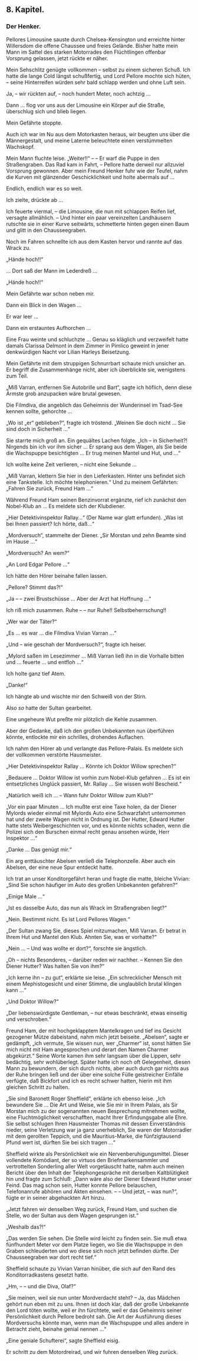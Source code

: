 <h2>8. Kapitel.</h2>
<h3>Der Henker.</h3>

Pellores Limousine sauste durch Chelsea-Kensington und erreichte hinter
Willersdom die offene Chaussee und freies Gelände. Bisher hatte mein Mann im
Sattel des starken Motorrades den Flüchtlingen offenbar Vorsprung gelassen,
jetzt rückte er näher.

Mein Sehschlitz genügte vollkommen – selbst zu einem sicheren Schuß. Ich hatte
die lange Cold längst schußfertig, und Lord Pellore mochte sich hüten, – seine
Hinterreifen würden sehr bald schlapp werden und ohne Luft sein.

Ja, – wir rückten auf, – noch hundert Meter, noch achtzig …

Dann … flog vor uns aus der Limousine ein Körper auf die Straße, überschlug
sich und blieb liegen.

Mein Gefährte stoppte.

Auch ich war im Nu aus dem Motorkasten heraus, wir beugten uns über die
Männergestalt, und meine Laterne beleuchtete einen verstümmelten Wachskopf.

Mein Mann fluchte leise. „Weiter!!“ – – Er warf die Puppe in den Straßengraben.
Das Rad kam in Fahrt, – Pellore hatte derweil nur allzuviel Vorsprung gewonnen.
Aber mein Freund Henker fuhr wie der Teufel, nahm die Kurven mit glänzender
Geschicklichkeit und holte abermals auf …

Endlich, endlich war es so weit.

Ich zielte, drückte ab …

Ich feuerte viermal, – die Limousine, die nun mit schlappen Reifen lief,
versagte allmählich. – Und hinter ein paar vereinzelten Landhäusern rutschte
sie in einer Kurve seitwärts, schmetterte hinten gegen einen Baum und glitt in
den Chausseegraben.

Noch im Fahren schnellte ich aus dem Kasten hervor und rannte auf das Wrack zu.

„Hände hoch!!“

… Dort saß der Mann im Lederdreß …

„Hände hoch!!“

Mein Gefährte war schon neben mir.

Dann ein Blick in den Wagen …

Er war leer …

Dann ein erstauntes Aufhorchen …

Eine Frau weinte und schluchzte … Genau so kläglich und verzweifelt hatte
damals Clarissa Delmont in dem Zimmer in Pimlico geweint in jener denkwürdigen
Nacht vor Lilian Harleys Beisetzung.

Mein Gefährte mit dem struppigen Schnurrbart schaute mich unsicher an. Er
begriff die Zusammenhänge nicht, aber ich überblickte sie, wenigstens zum Teil.

„Miß Varran, entfernen Sie Autobrille und Bart“, sagte ich höflich, denn diese
Ärmste grob anzupacken wäre brutal gewesen.

Die Filmdiva, die angeblich das Geheimnis der Wunderinsel im Tsad-See kennen
sollte, gehorchte …

„Wo ist „er“ geblieben?“, fragte ich tröstend. „Weinen Sie doch nicht … Sie
sind doch in Sicherheit …“

Sie starrte mich groß an. Ein gequältes Lachen folgte. „Ich – in Sicherheit?!
Nirgends bin ich vor ihm sicher … Er sprang aus dem Wagen, als Sie beide die
Wachspuppe besichtigten … Er trug meinen Mantel und Hut, und …“

Ich wollte keine Zeit verlieren, – nicht eine Sekunde …

„Miß Varran, klettern Sie hier in den Lieferkasten. Hinter uns befindet sich
eine Tankstelle. Ich möchte telephonieren.“ Und zu meinem Gefährten: „Fahren
Sie zurück, Freund Ham …“

Während Freund Ham seinen Benzinvorrat ergänzte, rief ich zunächst den
Nobel-Klub an … Es meldete sich der Klubdiener.

„Hier Detektivinspektor Rallay…“ (Der Name war glatt erfunden). „Was ist bei
Ihnen passiert? Ich hörte, daß…“

„Mordversuch“, stammelte der Diener. „Sir Morstan und zehn Beamte sind im Hause
…“

„Mordversuch? An wem?“

„An Lord Edgar Pellore …“

Ich hätte den Hörer beinahe fallen lassen.

„Pellore? Stimmt das?!“

„Ja – – zwei Brustschüsse … Aber der Arzt hat Hoffnung …“

Ich riß mich zusammen. Ruhe – – nur Ruhe!! Selbstbeherrschung!!

„Wer war der Täter?“

„Es … es war … die Filmdiva Vivian Varran …“

„Und – wie geschah der Mordversuch?“, fragte ich heiser.

„Mylord saßen im Lesezimmer … Miß Varran ließ ihn in die Vorhalle bitten und …
feuerte … und entfloh …“

Ich holte ganz tief Atem.

„Danke!“

Ich hängte ab und wischte mir den Schweiß von der Stirn.

Also *so* hatte der Sultan gearbeitet.

Eine ungeheure Wut preßte mir plötzlich die Kehle zusammen.

Aber der Gedanke, daß ich den großen Unbekannten nun überführen könnte,
entlockte mir ein schrilles, drohendes Auflachen.

Ich nahm den Hörer ab und verlangte das Pellore-Palais. Es meldete sich der
vollkommen verstörte Hausmeister.

„Hier Detektivinspektor Rallay … Könnte ich Doktor Willow sprechen?“

„Bedauere … Doktor Willow ist vorhin zum Nobel-Klub gefahren … Es ist ein
entsetzliches Unglück passiert, Mr. Rallay … Sie wissen wohl Bescheid.“

„Natürlich weiß ich … – Wann fuhr Doktor Willow zum Klub?“

„Vor ein paar Minuten … Ich mußte erst eine Taxe holen, da der Diener Mylords
wieder einmal mit Mylords Auto eine Schwarzfahrt unternommen hat und der zweite
Wagen nicht in Ordnung ist. Der Hutter, Edward Hutter hatte stets
Weibergeschichten vor, und es könnte nichts schaden, wenn die Polizei sich den
Burschen einmal recht genau ansehen würde, Herr Inspektor …“

„Danke … Das genügt mir.“

Ein arg enttäuschter Abelsen verließ die Telephonzelle. Aber auch ein Abelsen,
der eine neue Spur entdeckt hatte.

Ich trat an unser Konditorgefährt heran und fragte die matte, bleiche Vivian:
„Sind Sie schon häufiger im Auto des großen Unbekannten gefahren?“

„Einige Male …“

„Ist es dasselbe Auto, das nun als Wrack im Straßengraben liegt?“

„Nein. Bestimmt nicht. Es ist Lord Pellores Wagen.“

„Der Sultan zwang Sie, dieses Spiel mitzumachen, Miß Varran. Er betrat in Ihrem
Hut und Mantel den Klub. Ahnten Sie, was er vorhatte?“

„Nein … – Und was wollte er dort?“, forschte sie ängstlich.

„Oh – nichts Besonderes, – darüber reden wir nachher. – Kennen Sie den Diener
Hutter? Was halten Sie von ihm?“

„Ich kerne ihn – zu gut“, erklärte sie leise. „Ein schrecklicher Mensch mit
einem Mephistogesicht und einer Stimme, die unglaublich brutal klingen kann …“

„Und Doktor Willow?“

„Der liebenswürdigste Gentleman, – nur etwas beschränkt, etwas einseitig und
verschroben.“

Freund Ham, der mit hochgeklapptem Mantelkragen und tief ins Gesicht gezogener
Mütze dabeistand, nahm mich jetzt beiseite. „Abelsen“, sagte er gedämpft, „ich
vermute, Sie wissen nun, wer „Charmer“ ist, sonst hätten Sie mich nicht mit Ham
angesprochen und derart den Namen Charmer abgekürzt.“ Seine Worte kamen ihm
sehr langsam über die Lippen, sehr bedächtig, sehr wohlüberlegt. Später hatte
ich noch oft Gelegenheit, diesen Mann zu bewundern, der sich durch nichts, aber
auch durch gar nichts aus der Ruhe bringen ließ und der über eine solche Fülle
geistreicher Einfälle verfügte, daß Bickfort und ich es recht schwer hatten,
hierin mit ihm gleichen Schritt zu halten.

„Sie sind Baronett Roger Sheffield“, erklärte ich ebenso leise. „Ich bewundere
Sie … Die Art und Weise, wie Sie mir in Ihrem Palais, als Sir Morstan mich zu
der sogenannten neuen Besprechung mitnehmen wollte, eine Fluchtmöglichkeit
verschafften, macht Ihrer Erfindungsgabe alle Ehre. Sie selbst schlugen Ihren
Hausmeister Thomas mit dessen Einverständnis nieder, seine Verletzung war ja
ganz unerheblich, Sie waren der Motorradler mit dem gerollten Teppich, und die
Mauritius-Marke, die fünfzigtausend Pfund wert ist, dürften Sie bei sich tragen
…“

Sheffield wirkte als Persönlichkeit wie ein Nervenberuhigungsmittel. Dieser
vollendete Komödiant, der so virtuos den Briefmarkensammler und vertrottelten
Sonderling aller Welt vorgetäuscht hatte, nahm auch meinen Bericht über den
Inhalt der Telephongespräche mit derselben Kaltblütigkeit hin und fragte zum
Schluß: „Dann wäre also der Diener Edward Hutter unser Feind. Das mag schon
sein, Hutter konnte Pellore belauschen, Telefonanrufe abhören und Akten
einsehen. – – Und jetzt, – was nun?“, fügte er in seiner abgehackten Art hinzu.

„Jetzt fahren wir denselben Weg zurück, Freund Ham, und suchen die Stelle, wo
der Sultan aus dem Wagen gesprungen ist.“

„Weshalb das?!“

„Das werden Sie sehen. Die Stelle wird leicht zu finden sein. Sie muß etwa
fünfhundert Meter vor dem Platze liegen, wo Sie die Wachspuppe in den Graben
schleuderten und wo diese sich noch jetzt befinden dürfte. Der Chausseegraben
war dort recht tief.“

Sheffield schaute zu Vivian Varran hinüber, die sich auf den Rand des
Konditorradkastens gesetzt hatte.

„Hm, – – und die Diva, Olaf?“

„Sie meinen, weil sie nun unter Mordverdacht steht? – Ja, das Mädchen gehört
nun eben mit zu uns. Ihnen ist doch klar, daß der große Unbekannte den Lord
töten wollte, weil er ihn fürchtete, weil er das Geheimnis seiner
Persönlichkeit durch Pellore bedroht sah. Die Art der Ausführung dieses
Mordversuchs könnte man, wenn man die Wachspuppe und alles andere in Betracht
zieht, beinahe genial nennen …“

„Eine geniale Schufterei“, sagte Sheffield eisig.

Er schritt zu dem Motordreirad, und wir fuhren denselben Weg zurück.


